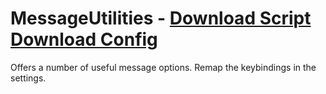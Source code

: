 # MessageUtilities - [Download Script](https://raw.githubusercontent.com/mwittrien/BetterDiscordAddons/master/PluginsV2/MessageUtilities/index.js) [Download Config](https://raw.githubusercontent.com/mwittrien/BetterDiscordAddons/master/PluginsV2/MessageUtilities/config.json)

Offers a number of useful message options. Remap the keybindings in the settings.
